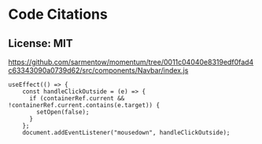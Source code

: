 # Code Citations

## License: MIT

https://github.com/sarmentow/momentum/tree/0011c04040e8319edf0fad4c63343090a0739d62/src/components/Navbar/index.js

```
useEffect(() => {
    const handleClickOutside = (e) => {
      if (containerRef.current && !containerRef.current.contains(e.target)) {
        setOpen(false);
      }
    };
    document.addEventListener("mousedown", handleClickOutside);
```
